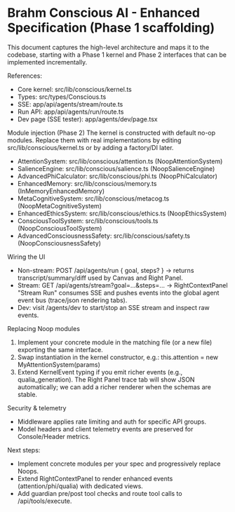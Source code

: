 # Brahm Conscious AI - Enhanced Specification (Phase 1 scaffolding)

This document captures the high-level architecture and maps it to the codebase, starting with a Phase 1 kernel and Phase 2 interfaces that can be implemented incrementally.

References:
- Core kernel: src/lib/conscious/kernel.ts
- Types: src/types/Conscious.ts
- SSE: app/api/agents/stream/route.ts
- Run API: app/api/agents/run/route.ts
- Dev page (SSE tester): app/agents/dev/page.tsx

Module injection (Phase 2)
The kernel is constructed with default no-op modules. Replace them with real implementations by editing src/lib/conscious/kernel.ts or by adding a factory/DI later.
- AttentionSystem: src/lib/conscious/attention.ts (NoopAttentionSystem)
- SalienceEngine: src/lib/conscious/salience.ts (NoopSalienceEngine)
- AdvancedPhiCalculator: src/lib/conscious/phi.ts (NoopPhiCalculator)
- EnhancedMemory: src/lib/conscious/memory.ts (InMemoryEnhancedMemory)
- MetaCognitiveSystem: src/lib/conscious/metacog.ts (NoopMetaCognitiveSystem)
- EnhancedEthicsSystem: src/lib/conscious/ethics.ts (NoopEthicsSystem)
- ConsciousToolSystem: src/lib/conscious/tools.ts (NoopConsciousToolSystem)
- AdvancedConsciousnessSafety: src/lib/conscious/safety.ts (NoopConsciousnessSafety)

Wiring the UI
- Non-stream: POST /api/agents/run { goal, steps? } → returns transcript/summary/diff used by Canvas and Right Panel.
- Stream: GET /api/agents/stream?goal=...&steps=... → RightContextPanel "Stream Run" consumes SSE and pushes events into the global agent event bus (trace/json rendering tabs).
- Dev: visit /agents/dev to start/stop an SSE stream and inspect raw events.

Replacing Noop modules
1. Implement your concrete module in the matching file (or a new file) exporting the same interface.
2. Swap instantiation in the kernel constructor, e.g.:
   this.attention = new MyAttentionSystem(params)
3. Extend KernelEvent typing if you emit richer events (e.g., qualia_generation). The Right Panel trace tab will show JSON automatically; we can add a richer renderer when the schemas are stable.

Security & telemetry
- Middleware applies rate limiting and auth for specific API groups.
- Model headers and client telemetry events are preserved for Console/Header metrics.

Next steps:
- Implement concrete modules per your spec and progressively replace Noops.
- Extend RightContextPanel to render enhanced events (attention/phi/qualia) with dedicated views.
- Add guardian pre/post tool checks and route tool calls to /api/tools/execute.

